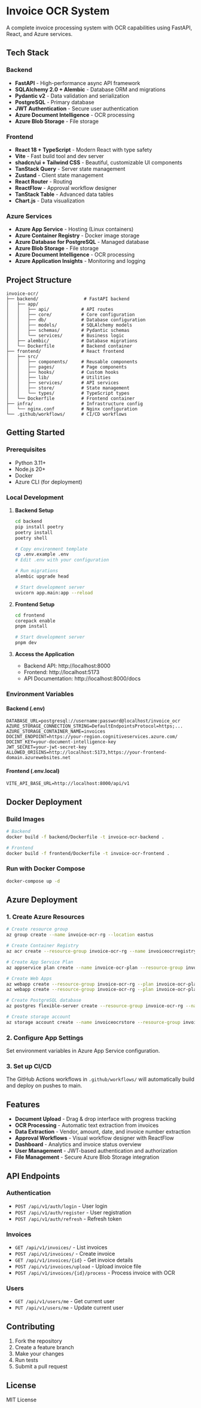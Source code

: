 # Invoice OCR System

A complete invoice processing system with OCR capabilities using FastAPI, React, and Azure services.

## Tech Stack

### Backend
- **FastAPI** - High-performance async API framework
- **SQLAlchemy 2.0 + Alembic** - Database ORM and migrations
- **Pydantic v2** - Data validation and serialization
- **PostgreSQL** - Primary database
- **JWT Authentication** - Secure user authentication
- **Azure Document Intelligence** - OCR processing
- **Azure Blob Storage** - File storage

### Frontend
- **React 18 + TypeScript** - Modern React with type safety
- **Vite** - Fast build tool and dev server
- **shadcn/ui + Tailwind CSS** - Beautiful, customizable UI components
- **TanStack Query** - Server state management
- **Zustand** - Client state management
- **React Router** - Routing
- **ReactFlow** - Approval workflow designer
- **TanStack Table** - Advanced data tables
- **Chart.js** - Data visualization

### Azure Services
- **Azure App Service** - Hosting (Linux containers)
- **Azure Container Registry** - Docker image storage
- **Azure Database for PostgreSQL** - Managed database
- **Azure Blob Storage** - File storage
- **Azure Document Intelligence** - OCR processing
- **Azure Application Insights** - Monitoring and logging

## Project Structure

```
invoice-ocr/
├── backend/                 # FastAPI backend
│   ├── app/
│   │   ├── api/            # API routes
│   │   ├── core/           # Core configuration
│   │   ├── db/             # Database configuration
│   │   ├── models/         # SQLAlchemy models
│   │   ├── schemas/        # Pydantic schemas
│   │   └── services/       # Business logic
│   ├── alembic/            # Database migrations
│   └── Dockerfile          # Backend container
├── frontend/               # React frontend
│   ├── src/
│   │   ├── components/     # Reusable components
│   │   ├── pages/          # Page components
│   │   ├── hooks/          # Custom hooks
│   │   ├── lib/            # Utilities
│   │   ├── services/       # API services
│   │   ├── store/          # State management
│   │   └── types/          # TypeScript types
│   └── Dockerfile          # Frontend container
├── infra/                  # Infrastructure config
│   └── nginx.conf          # Nginx configuration
└── .github/workflows/      # CI/CD workflows
```

## Getting Started

### Prerequisites
- Python 3.11+
- Node.js 20+
- Docker
- Azure CLI (for deployment)

### Local Development

1. **Backend Setup**
   ```bash
   cd backend
   pip install poetry
   poetry install
   poetry shell
   
   # Copy environment template
   cp .env.example .env
   # Edit .env with your configuration
   
   # Run migrations
   alembic upgrade head
   
   # Start development server
   uvicorn app.main:app --reload
   ```

2. **Frontend Setup**
   ```bash
   cd frontend
   corepack enable
   pnpm install
   
   # Start development server
   pnpm dev
   ```

3. **Access the Application**
   - Backend API: http://localhost:8000
   - Frontend: http://localhost:5173
   - API Documentation: http://localhost:8000/docs

### Environment Variables

#### Backend (.env)
```env
DATABASE_URL=postgresql://username:password@localhost/invoice_ocr
AZURE_STORAGE_CONNECTION_STRING=DefaultEndpointsProtocol=https;...
AZURE_STORAGE_CONTAINER_NAME=invoices
DOCINT_ENDPOINT=https://your-region.cognitiveservices.azure.com/
DOCINT_KEY=your-document-intelligence-key
JWT_SECRET=your-jwt-secret-key
ALLOWED_ORIGINS=http://localhost:5173,https://your-frontend-domain.azurewebsites.net
```

#### Frontend (.env.local)
```env
VITE_API_BASE_URL=http://localhost:8000/api/v1
```

## Docker Deployment

### Build Images
```bash
# Backend
docker build -f backend/Dockerfile -t invoice-ocr-backend .

# Frontend
docker build -f frontend/Dockerfile -t invoice-ocr-frontend .
```

### Run with Docker Compose
```bash
docker-compose up -d
```

## Azure Deployment

### 1. Create Azure Resources
```bash
# Create resource group
az group create --name invoice-ocr-rg --location eastus

# Create Container Registry
az acr create --resource-group invoice-ocr-rg --name invoiceocrregistry --sku Basic

# Create App Service Plan
az appservice plan create --name invoice-ocr-plan --resource-group invoice-ocr-rg --is-linux --sku B1

# Create Web Apps
az webapp create --resource-group invoice-ocr-rg --plan invoice-ocr-plan --name invoice-ocr-backend --deployment-container-image-name invoiceocrregistry.azurecr.io/backend:latest
az webapp create --resource-group invoice-ocr-rg --plan invoice-ocr-plan --name invoice-ocr-frontend --deployment-container-image-name invoiceocrregistry.azurecr.io/frontend:latest

# Create PostgreSQL database
az postgres flexible-server create --resource-group invoice-ocr-rg --name invoice-ocr-db --admin-user dbadmin --admin-password your-secure-password --sku-name Standard_B1ms

# Create storage account
az storage account create --name invoiceocrstore --resource-group invoice-ocr-rg --location eastus --sku Standard_LRS
```

### 2. Configure App Settings
Set environment variables in Azure App Service configuration.

### 3. Set up CI/CD
The GitHub Actions workflows in `.github/workflows/` will automatically build and deploy on pushes to main.

## Features

- **Document Upload** - Drag & drop interface with progress tracking
- **OCR Processing** - Automatic text extraction from invoices
- **Data Extraction** - Vendor, amount, date, and invoice number extraction
- **Approval Workflows** - Visual workflow designer with ReactFlow
- **Dashboard** - Analytics and invoice status overview
- **User Management** - JWT-based authentication and authorization
- **File Management** - Secure Azure Blob Storage integration

## API Endpoints

### Authentication
- `POST /api/v1/auth/login` - User login
- `POST /api/v1/auth/register` - User registration
- `POST /api/v1/auth/refresh` - Refresh token

### Invoices
- `GET /api/v1/invoices/` - List invoices
- `POST /api/v1/invoices/` - Create invoice
- `GET /api/v1/invoices/{id}` - Get invoice details
- `POST /api/v1/invoices/upload` - Upload invoice file
- `POST /api/v1/invoices/{id}/process` - Process invoice with OCR

### Users
- `GET /api/v1/users/me` - Get current user
- `PUT /api/v1/users/me` - Update current user

## Contributing

1. Fork the repository
2. Create a feature branch
3. Make your changes
4. Run tests
5. Submit a pull request

## License

MIT License